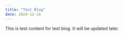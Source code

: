 ```yaml
---
title: "Test Blog"
date: 2024-12-16
---
```


This is test content for test blog. It will be updated later.
